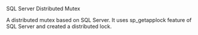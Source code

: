 SQL Server Distributed Mutex

A distributed mutex based on SQL Server. It uses sp_getapplock feature of SQL Server and created a distributed lock.
